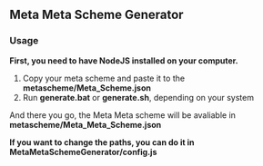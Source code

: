 ## Meta Meta Scheme Generator

### Usage
**First, you need to have NodeJS installed on your computer.**

1. Copy your meta scheme and paste it to the **metascheme/Meta_Scheme.json**
2. Run **generate.bat** or **generate.sh**, depending on your system

And there you go, the Meta Meta scheme will be avaliable in **metascheme/Meta_Meta_Scheme.json**

**If you want to change the paths, you can do it in MetaMetaSchemeGenerator/config.js**